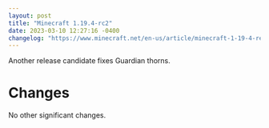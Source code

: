 ```yaml
---
layout: post
title: "Minecraft 1.19.4-rc2"
date: 2023-03-10 12:27:16 -0400
changelog: "https://www.minecraft.net/en-us/article/minecraft-1-19-4-release-candidate-1"
---
```


Another release candidate fixes Guardian thorns.

# Changes

No other significant changes.

